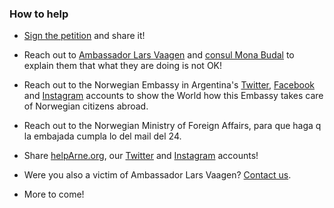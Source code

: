 ### How to help

* [Sign the petition](https://www.change.org/p/norwegian-embassy-in-argentina-return-medical-coverage-to-a-norwegian-citizen-in-argentina/) and share it!

* Reach out to [Ambassador Lars Vaagen](Lars.Ole.Vaagen@mfa.no) and [consul Mona Budal](Mona.Helen.Budal@mfa.no) to explain them that what they are doing is not OK!

* Reach out to the Norwegian Embassy in Argentina's [Twitter](https://www.twitter.com/NoruegaenARG), [Facebook](https://www.facebook.com/EmbajadaDeNoruegaEnArgentina/) and [Instagram](https://www.instagram.com/noruegaargentina) accounts to show the World how this Embassy takes care of Norwegian citizens abroad.

* Reach out to the Norwegian Ministry of Foreign Affairs, para que haga q la embajada cumpla lo del mail del 24.

* Share [helpArne.org](https://helparne.org), our [Twitter]() and [Instagram]() accounts!

* Were you also a victim of Ambassador Lars Vaagen? [Contact us](hi@helpArne.org).

* More to come!
